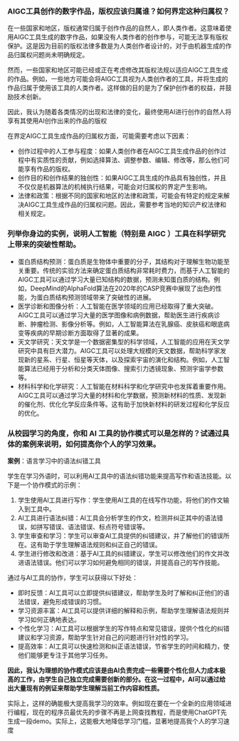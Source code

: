 ### AIGC工具创作的数字作品，版权应该归属谁？如何界定这种归属权？
在一些国家和地区，版权通常归属于创作作品的自然人，即人类作者。这意味着使用AIGC工具生成的数字作品，如果没有人类作者的创作参与，可能无法享有版权保护。这是因为目前的版权法律多数是为人类创作者设计的，对于由机器生成的作品归属权问题尚未明确规定。

然而，一些国家和地区可能已经或正在考虑修改其版权法规以适应AIGC工具生成的作品。例如，一些地方可能会将AIGC工具视为人类创作者的工具，并将生成的作品归属于使用该工具的人类作者。这样做的目的是为了保护创作者的权益，并鼓励技术创新。

因此，我认为随着各类情况的出现和法律的变化，最终使用AI进行创作的自然人将享有其使用AI创作出来的作品的版权

在界定AIGC工具生成作品的归属权方面，可能需要考虑以下因素：
- 创作过程中的人工参与程度：如果人类创作者在AIGC工具生成作品的创作过程中有实质性的贡献，例如选择算法、调整参数、编辑、修改等，那么他们可能享有作品的版权。
- 创作目的和创作结果的独创性：如果AIGC工具生成的作品具有独创性，并且不仅仅是机器算法的机械执行结果，可能会对归属权的界定产生影响。
- 法律和政策：根据不同的国家和地区的法律和政策，可能会有特定的规定来解决AIGC工具生成作品的归属权问题。因此，需要参考当地的知识产权法律和相关规定。

### 列举你身边的实例，说明人工智能（特别是 AIGC ）工具在科学研究上带来的突破性帮助。
- 蛋白质结构预测：蛋白质是生物体中重要的分子，其结构对于理解生物功能至关重要。传统的实验方法来确定蛋白质结构非常耗时费力，而基于人工智能的AIGC工具可以通过学习大量已知结构的数据，预测未知蛋白质的结构。例如，DeepMind的AlphaFold算法在2020年的CASP竞赛中展现了出色的性能，为蛋白质结构预测领域带来了突破性的进展。
- 医学诊断和图像分析：人工智能在医学领域的应用已经取得了重大突破。AIGC工具可以通过学习大量的医学图像和病例数据，帮助医生进行疾病诊断、肿瘤检测、影像分析等。例如，人工智能算法在乳腺癌、皮肤癌和眼底病变等疾病的早期诊断方面取得了显著的成果。
- 天文学研究：天文学是一个数据密集型的科学领域，人工智能的应用在天文学研究中具有巨大潜力。AIGC工具可以处理大规模的天文数据，帮助科学家发现新的星系、行星、恒星等天体，以及探索宇宙的演化和结构。例如，人工智能算法已经用于分析和分类天体图像、搜索引力透镜现象、预测宇宙学参数等。
- 材料科学和化学研究：人工智能在材料科学和化学研究中也发挥着重要作用。AIGC工具可以通过学习大量的材料和化学数据，预测新材料的性质、发现新的催化剂、优化化学反应条件等。这有助于加快新材料的研发过程和化学反应的优化。

### 从校园学习的角度，你和 AI 工具的协作模式可以是怎样的？试通过具体的案例来说明，如何提高你个人的学习效果。
**案例**：语言学习中的语法纠错工具

学生在学习外语时，可以利用AI工具中的语法纠错功能来提高写作和语法技能。以下是一个协作模式的示例：
1. 学生使用AI工具进行写作：学生使用AI工具的在线写作功能，将他们的作文输入到工具中。
2. AI工具进行语法纠错：AI工具会分析学生的作文，检测并纠正其中的语法错误，如拼写错误、语法错误、标点符号错误等。
3. 学生审查和学习：学生可以审查AI工具提供的纠错建议，并了解他们的错误所在。这有助于学生理解语法规则和纠正自己的错误。
4. 学生进行修改和改进：基于AI工具的纠错建议，学生可以修改他们的作文并改进语法错误。他们可以学习如何避免相同的错误，并提高自己的写作技能。

通过与AI工具的协作，学生可以获得以下好处：
- 即时反馈：AI工具可以立即提供纠错建议，帮助学生及时了解和纠正他们的语法错误，避免形成错误的习惯。
- 学习资源丰富：AI工具可以提供详细的解释和示例，帮助学生理解语法规则并学习如何正确地表达。
- 个性化学习：AI工具可以根据学生的写作特点和常见错误，提供个性化的纠错建议和学习资源，帮助学生针对自己的问题进行针对性的学习。
- 提高效率：AI工具可以快速检测和纠正语法错误，节省学生的时间和精力，使他们能够更专注于其他学习任务。

**因此，我认为理想的协作模式应该是由AI负责完成一些需要个性化但人力成本极高的工作，由学生自己独立完成需要创新的部分。在这一过程中，AI可以通过给出大量现有的例证来帮助学生理解当前工作内容和性质。**

实际上，这样的确能极大提高我学习的效率。例如现在要在一个全新的应用领域进行编程，现在的程序员最优先的步骤不再是上网查找教程，而是使用ChatGPT先生成一段demo。实际上，这能极大地降低学习门槛，显著地提高我个人的学习速度